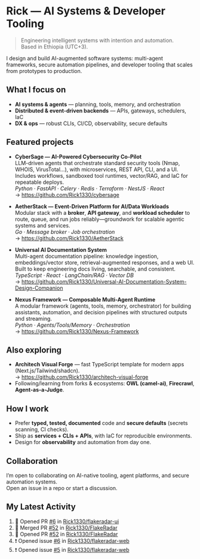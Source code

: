 # Rick — AI Systems & Developer Tooling

> Engineering intelligent systems with intention and automation.  
> Based in Ethiopia (UTC+3).

I design and build AI-augmented software systems: multi-agent frameworks, secure automation pipelines, and developer tooling that scales from prototypes to production.

## What I focus on
- **AI systems & agents** — planning, tools, memory, and orchestration
- **Distributed & event-driven backends** — APIs, gateways, schedulers, IaC
- **DX & ops** — robust CLIs, CI/CD, observability, secure defaults

## Featured projects
- **CyberSage — AI-Powered Cybersecurity Co-Pilot**  
  LLM-driven agents that orchestrate standard security tools (Nmap, WHOIS, VirusTotal…), with microservices, REST API, CLI, and a UI. Includes workflows, sandboxed tool runtimes, vector/RAG, and IaC for repeatable deploys.  
  _Python · FastAPI · Celery · Redis · Terraform · NestJS · React_  
  → https://github.com/Rick1330/cybersage

- **AetherStack — Event-Driven Platform for AI/Data Workloads**  
  Modular stack with a **broker**, **API gateway**, and **workload scheduler** to route, queue, and run jobs reliably—groundwork for scalable agentic systems and services.  
  _Go · Message broker · Job orchestration_  
  → https://github.com/Rick1330/AetherStack

- **Universal AI Documentation System**  
  Multi-agent documentation pipeline: knowledge ingestion, embeddings/vector store, retrieval-augmented responses, and a web UI. Built to keep engineering docs living, searchable, and consistent.  
  _TypeScript · React · LangChain/RAG · Vector DB_  
  → https://github.com/Rick1330/Universal-AI-Documentation-System-Design-Companion

- **Nexus Framework — Composable Multi-Agent Runtime**  
  A modular framework (agents, tools, memory, orchestrator) for building assistants, automation, and decision pipelines with structured outputs and streaming.  
  _Python · Agents/Tools/Memory · Orchestration_  
  → https://github.com/Rick1330/Nexus-Framework

## Also exploring
- **Architech Visual Forge** — fast TypeScript template for modern apps (Next.js/Tailwind/shadcn).  
  → https://github.com/Rick1330/architech-visual-forge
- Following/learning from forks & ecosystems: **OWL (camel-ai)**, **Firecrawl**, **Agent-as-a-Judge**.

## How I work
- Prefer **typed, tested, documented** code and **secure defaults** (secrets scanning, CI checks).
- Ship as **services + CLIs + APIs**, with IaC for reproducible environments.
- Design for **observability** and automation from day one.

## Collaboration
I’m open to collaborating on AI-native tooling, agent platforms, and secure automation systems.  
Open an issue in a repo or start a discussion.

## My Latest Activity
<!--START_SECTION:activity-->
1. 💪 Opened PR [#6](https://github.com/Rick1330/flakeradar-ui/pull/6) in [Rick1330/flakeradar-ui](https://github.com/Rick1330/flakeradar-ui)
2. 🎉 Merged PR [#52](https://github.com/Rick1330/FlakeRadar/pull/52) in [Rick1330/FlakeRadar](https://github.com/Rick1330/FlakeRadar)
3. 💪 Opened PR [#52](https://github.com/Rick1330/FlakeRadar/pull/52) in [Rick1330/FlakeRadar](https://github.com/Rick1330/FlakeRadar)
4. ❗ Opened issue [#6](https://github.com/Rick1330/flakeradar-web/issues/6) in [Rick1330/flakeradar-web](https://github.com/Rick1330/flakeradar-web)
5. ❗ Opened issue [#5](https://github.com/Rick1330/flakeradar-web/issues/5) in [Rick1330/flakeradar-web](https://github.com/Rick1330/flakeradar-web)
<!--END_SECTION:activity-->



